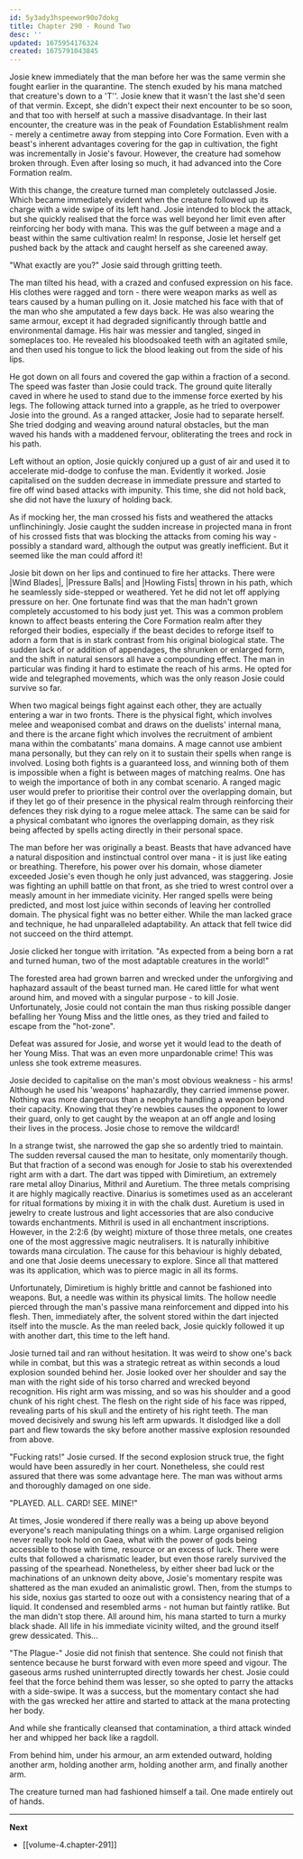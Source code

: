 ```yaml
---
id: 5y3ady3hspeewor90o7dokg
title: Chapter 290 - Round Two
desc: ''
updated: 1675954176324
created: 1675791043845
---
```


Josie knew immediately that the man before her was the same vermin she fought earlier in the quarantine. The stench exuded by his mana matched that creature's down to a 'T''. Josie knew that it wasn't the last she'd seen of that vermin. Except, she didn't expect their next encounter to be so soon, and that too with herself at such a massive disadvantage. In their last encounter, the creature was in the peak of Foundation Establishment realm - merely a centimetre away from stepping into Core Formation. Even with a beast's inherent advantages covering for the gap in cultivation, the fight was incrementally in Josie's favour. However, the creature had somehow broken through. Even after losing so much, it had advanced into the Core Formation realm.

With this change, the creature turned man completely outclassed Josie. Which became immediately evident when the creature followed up its charge with a wide swipe of its left hand. Josie intended to block the attack, but she quickly realised that the force was well beyond her limit even after reinforcing her body with mana. This was the gulf between a mage and a beast within the same cultivation realm! In response, Josie let herself get pushed back by the attack and caught herself as she careened away.

"What exactly are you?" Josie said through gritting teeth.

The man tilted his head, with a crazed and confused expression on his face. His clothes were ragged and torn - there were weapon marks as well as tears caused by a human pulling on it. Josie matched his face with that of the man who she amputated a few days back. He was also wearing the same armour, except it had degraded significantly through battle and environmental damage. His hair was messier and tangled, singed in someplaces too. He revealed his bloodsoaked teeth with an agitated smile, and then used his tongue to lick the blood leaking out from the side of his lips.

He got down on all fours and covered the gap within a fraction of a second. The speed was faster than Josie could track. The ground quite literally caved in where he used to stand due to the immense force exerted by his legs. The following attack turned into a grapple, as he tried to overpower Josie into the ground. As a ranged attacker, Josie had to separate herself. She tried dodging and weaving around natural obstacles, but the man waved his hands with a maddened fervour, obliterating the trees and rock in his path.

Left without an option, Josie quickly conjured up a gust of air and used it to accelerate mid-dodge to confuse the man. Evidently it worked. Josie capitalised on the sudden decrease in immediate pressure and started to fire off wind based attacks with impunity. This time, she did not hold back, she did not have the luxury of holding back.

As if mocking her, the man crossed his fists and weathered the attacks unflinchiningly. Josie caught the sudden increase in projected mana in front of his crossed fists that was blocking the attacks from coming his way - possibly a standard ward, although the output was greatly inefficient. But it seemed like the man could afford it!

Josie bit down on her lips and continued to fire her attacks. There were |Wind Blades|, |Pressure Balls| and |Howling Fists| thrown in his path, which he seamlessly side-stepped or weathered. Yet he did not let off applying pressure on her. One fortunate find was that the man hadn't grown completely accustomed to his body just yet. This was a common problem known to affect beasts entering the Core Formation realm after they reforged their bodies, especially if the beast decides to reforge itself to adorn a form that is in stark contrast from his original biological state. The sudden lack of or addition of appendages, the shrunken or enlarged form, and the shift in natural sensors all have a compounding effect. The man in particular was finding it hard to estimate the reach of his arms. He opted for wide and telegraphed movements, which was the only reason Josie could survive so far.

When two magical beings fight against each other, they are actually entering a war in two fronts. There is the physical fight, which involves melee and weaponised combat and draws on the duelists' internal mana, and there is the arcane fight which involves the recruitment of ambient mana within the combatants' mana domains. A mage cannot use ambient mana personally, but they can rely on it to sustain their spells when range is involved. Losing both fights is a guaranteed loss, and winning both of them is impossible when a fight is between mages of matching realms. One has to weigh the importance of both in any combat scenario. A ranged magic user would prefer to prioritise their control over the overlapping domain, but if they let go of their presence in the physical realm through reinforcing their defences they risk dying to a rogue melee attack. The same can be said for a physical combatant who ignores the overlapping domain, as they risk being affected by spells acting directly in their personal space.

The man before her was originally a beast. Beasts that have advanced have a natural disposition and instinctual control over mana - it is just like eating or breathing. Therefore, his power over his domain, whose diameter exceeded Josie's even though he only just advanced, was staggering. Josie was fighting an uphill battle on that front, as she tried to wrest control over a measly amount in her immediate vicinity. Her ranged spells were being predicted, and most lost juice within seconds of leaving her controlled domain. The physical fight was no better either. While the man lacked grace and technique, he had unparalleled adaptability. An attack that fell twice did not succeed on the third attempt.

Josie clicked her tongue with irritation. "As expected from a being born a rat and turned human, two of the most adaptable creatures in the world!"

The forested area had grown barren and wrecked under the unforgiving and haphazard assault of the beast turned man. He cared little for what went around him, and moved with a singular purpose - to kill Josie. Unfortunately, Josie could not contain the man thus risking possible danger befalling her Young Miss and the little ones, as they tried and failed to escape from the "hot-zone".

Defeat was assured for Josie, and worse yet it would lead to the death of her Young Miss. That was an even more unpardonable crime! This was unless she took extreme measures.

Josie decided to capitalise on the man's most obvious weakness - his arms! Although he used his 'weapons' haphazardly, they carried immense power. Nothing was more dangerous than a neophyte handling a weapon beyond their capacity. Knowing that they're newbies causes the opponent to lower their guard, only to get caught by the weapon at an off angle and losing their lives in the process. Josie chose to remove the wildcard!

In a strange twist, she narrowed the gap she so ardently tried to maintain. The sudden reversal caused the man to hesitate, only momentarily though. But that fraction of a second was enough for Josie to stab his overextended right arm with a dart. The dart was tipped with Dimiretium, an extremely rare metal alloy Dinarius, Mithril and Auretium. The three metals comprising it are highly magically reactive. Dinarius is sometimes used as an accelerant for ritual formations by mixing it in with the chalk dust. Auretium is used in jewelry to create lustrous and light accessories that are also conducive towards enchantments. Mithril is used in all enchantment inscriptions. However, in the 2:2:6 (by weight) mixture of those three metals, one creates one of the most aggressive magic neutralisers. It is naturally inhibitive towards mana circulation. The cause for this behaviour is highly debated, and one that Josie deems unecessary to explore. Since all that mattered was its application, which was to pierce magic in all its forms.

Unfortunately, Dimiretium is highly brittle and cannot be fashioned into weapons. But, a needle was within its physical limits. The hollow needle pierced through the man's passive mana reinforcement and dipped into his flesh. Then, immediately after, the solvent stored within the dart injected itself into the muscle. As the man reeled back, Josie quickly followed it up with another dart, this time to the left hand.

Josie turned tail and ran without hesitation. It was weird to show one's back while in combat, but this was a strategic retreat as within seconds a loud explosion sounded behind her. Josie looked over her shoulder and say the man with the right side of his torso charred and wrecked beyond recognition. His right arm was missing, and so was his shoulder and a good chunk of his right chest. The flesh on the right side of his face was ripped, revealing parts of his skull and the entirety of his right teeth. The man moved decisively and swung his left arm upwards. It dislodged like a doll part and flew towards the sky before another massive explosion resounded from above.

"Fucking rats!" Josie cursed. If the second explosion struck true, the fight would have been assuredly in her court. Nonetheless, she could rest assured that there was some advantage here. The man was without arms and thoroughly damaged on one side.

"PLAYED. ALL. CARD! SEE. MINE!"

At times, Josie wondered if there really was a being up above beyond everyone's reach manipulating things on a whim. Large organised religion never really took hold on Gaea, what with the power of gods being accessible to those with time, resource or an excess of luck. There were cults that followed a charismatic leader, but even those rarely survived the passing of the spearhead. Nonetheless, by either sheer bad luck or the machinations of an unknown deity above, Josie's momentary respite was shattered as the man exuded an animalistic growl. Then, from the stumps to his side, noxius gas started to ooze out with a consistency nearing that of a liquid. It condensed and resembled arms - not human but faintly ratlike. But the man didn't stop there. All around him, his mana started to turn a murky black shade. All life in his immediate vicinity wilted, and the ground itself grew dessicated. This...

"The Plague-" Josie did not finish that sentence. She could not finish that sentence because he burst forward with even more speed and vigour. The gaseous arms rushed uninterrupted directly towards her chest. Josie could feel that the force behind them was lesser, so she opted to parry the attacks with a side-swipe. It was a success, but the momentary contact she had with the gas wrecked her attire and started to attack at the mana protecting her body.

And while she frantically cleansed that contamination, a third attack winded her and whipped her back like a ragdoll.

From behind him, under his armour, an arm extended outward, holding another arm, holding another arm, holding another arm, and finally another arm.

The creature turned man had fashioned himself a tail. One made entirely out of hands.

____

**Next**
* [[volume-4.chapter-291]]